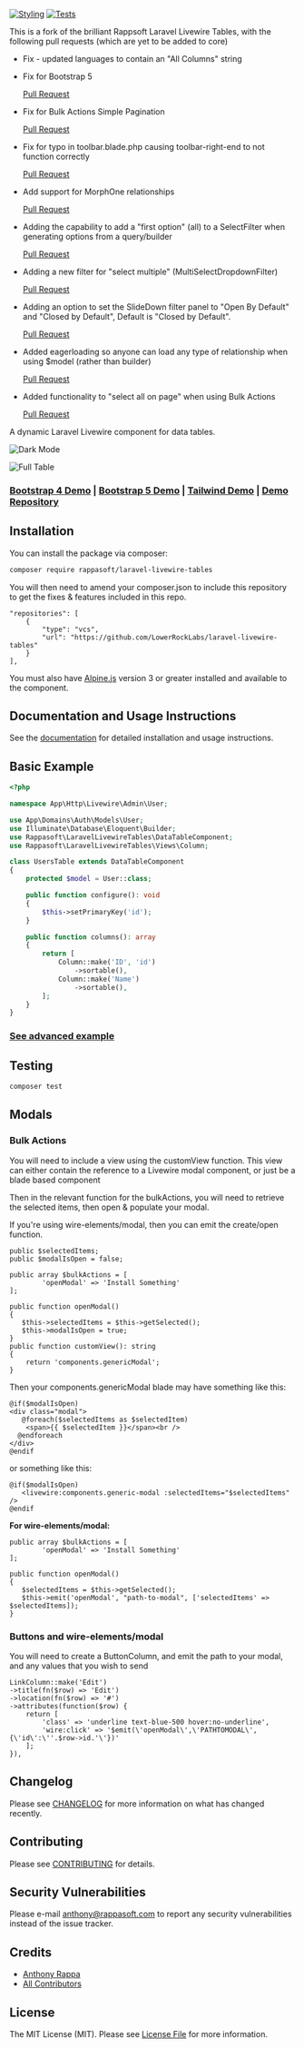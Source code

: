[![Styling](https://github.com/LowerRockLabs/laravel-livewire-tables/actions/workflows/php-cs-fixer.yml/badge.svg)](https://github.com/LowerRockLabs/laravel-livewire-tables/actions/workflows/php-cs-fixer.yml)
[![Tests](https://github.com/LowerRockLabs/laravel-livewire-tables/actions/workflows/run-tests.yml/badge.svg)](https://github.com/LowerRockLabs/laravel-livewire-tables/actions/workflows/run-tests.yml)

This is a fork of the brilliant Rappsoft Laravel Livewire Tables, with the following pull requests (which are yet to be added to core)

* Fix - updated languages to contain an "All Columns" string
* Fix for Bootstrap 5
  
  [Pull Request](https://github.com/rappasoft/laravel-livewire-tables/pull/994)
* Fix for Bulk Actions Simple Pagination 
 
  [Pull Request](https://github.com/rappasoft/laravel-livewire-tables/pull/1015)
* Fix for typo in toolbar.blade.php causing toolbar-right-end to not function correctly 
 
  [Pull Request](https://github.com/rappasoft/laravel-livewire-tables/pull/1015)
* Add support for MorphOne relationships
  
  [Pull Request](https://github.com/rappasoft/laravel-livewire-tables/pull/844)
* Adding the capability to add a "first option" (all) to a SelectFilter when generating options from a query/builder 
 
  [Pull Request](https://github.com/rappasoft/laravel-livewire-tables/pull/1016)
* Adding a new filter for "select multiple" (MultiSelectDropdownFilter) 

  [Pull Request](https://github.com/rappasoft/laravel-livewire-tables/pull/1011)
* Adding an option to set the SlideDown filter panel to "Open By Default" and "Closed by Default", Default is "Closed by Default". 
 
  [Pull Request](https://github.com/rappasoft/laravel-livewire-tables/pull/1017)
* Added eagerloading so anyone can load any type of relationship when using $model (rather than builder) 

  [Pull Request](https://github.com/rappasoft/laravel-livewire-tables/pull/943)

* Added functionality to "select all on page" when using Bulk Actions

  [Pull Request](https://github.com/rappasoft/laravel-livewire-tables/pull/1023)

A dynamic Laravel Livewire component for data tables.

![Dark Mode](https://imgur.com/QoEdC7n.png)

![Full Table](https://i.imgur.com/2kfibjR.png)

### [Bootstrap 4 Demo](https://tables.laravel-boilerplate.com/bootstrap-4) | [Bootstrap 5 Demo](https://tables.laravel-boilerplate.com/bootstrap-5) | [Tailwind Demo](https://tables.laravel-boilerplate.com/tailwind) | [Demo Repository](https://github.com/rappasoft/laravel-livewire-tables-demo)

## Installation

You can install the package via composer:

``` bash
composer require rappasoft/laravel-livewire-tables
```

You will then need to amend your composer.json to include this repository to get the fixes & features included in this repo.
```
"repositories": [
    {
        "type": "vcs",
        "url": "https://github.com/LowerRockLabs/laravel-livewire-tables"
    }
],
```
You must also have [Alpine.js](https://alpinejs.dev) version 3 or greater installed and available to the component.

## Documentation and Usage Instructions

See the [documentation](https://rappasoft.com/docs/laravel-livewire-tables) for detailed installation and usage instructions.

## Basic Example

```php
<?php

namespace App\Http\Livewire\Admin\User;

use App\Domains\Auth\Models\User;
use Illuminate\Database\Eloquent\Builder;
use Rappasoft\LaravelLivewireTables\DataTableComponent;
use Rappasoft\LaravelLivewireTables\Views\Column;

class UsersTable extends DataTableComponent
{
    protected $model = User::class;

    public function configure(): void
    {
        $this->setPrimaryKey('id');
    }

    public function columns(): array
    {
        return [
            Column::make('ID', 'id')
                ->sortable(),
            Column::make('Name')
                ->sortable(),
        ];
    }
}

```

### [See advanced example](https://rappasoft.com/docs/laravel-livewire-tables/v2/examples/advanced-example)

## Testing

```bash
composer test
```

## Modals

### Bulk Actions
You will need to include a view using the customView function.  This view can either contain the reference to a Livewire modal component, or just be a blade based component

Then in the relevant function for the bulkActions, you will need to retrieve the selected items, then open & populate your modal.

If you're using wire-elements/modal, then you can emit the create/open function.

```
public $selectedItems;
public $modalIsOpen = false;

public array $bulkActions = [
        'openModal' => 'Install Something'
];

public function openModal()
{
   $this->selectedItems = $this->getSelected();
   $this->modalIsOpen = true;
}
public function customView(): string
{
    return 'components.genericModal';
}
```
Then your components.genericModal blade may have something like this:
```
@if($modalIsOpen)
<div class="modal">
   @foreach($selectedItems as $selectedItem)
    <span>{{ $selectedItem }}</span><br />
  @endforeach
</div>
@endif
```
or something like this:
```
@if($modalIsOpen)
   <livewire:components.generic-modal :selectedItems="$selectedItems" />
@endif
```

**For wire-elements/modal:**
```
public array $bulkActions = [
        'openModal' => 'Install Something'
];

public function openModal()
{
   $selectedItems = $this->getSelected();
   $this->emit('openModal', "path-to-modal", ['selectedItems' => $selectedItems]);
}
```
### Buttons and wire-elements/modal
You will need to create a ButtonColumn, and emit the path to your modal, and any values that you wish to send
```
LinkColumn::make('Edit')
->title(fn($row) => 'Edit')
->location(fn($row) => '#')
->attributes(function($row) {
    return [
        'class' => 'underline text-blue-500 hover:no-underline',
        'wire:click' => '$emit(\'openModal\',\'PATHTOMODAL\', {\'id\':\''.$row->id.'\'})'
    ];
}),
```

## Changelog

Please see [CHANGELOG](CHANGELOG.md) for more information on what has changed recently.

## Contributing

Please see [CONTRIBUTING](.github/CONTRIBUTING.md) for details.

## Security Vulnerabilities

Please e-mail anthony@rappasoft.com to report any security vulnerabilities instead of the issue tracker.

## Credits

- [Anthony Rappa](https://github.com/rappasoft)
- [All Contributors](../../contributors)

## License

The MIT License (MIT). Please see [License File](LICENSE.md) for more information.
